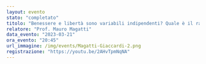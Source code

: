 ```yaml
---
layout: evento
stato: "completato"
titolo: "Benessere e libertà sono variabili indipendenti? Quale è il rapporto tra dette variabili e la sostenibilità e la crescente digitalizzazione?"
relatore: "Prof. Mauro Magatti"
data_evento: "2023-03-21"
ora_evento: "20:45"
url_immagine: /img/events/Magatti-Giaccardi-2.png
registrazione: "https://youtu.be/2AHvTpmNqNA" 
---
```

